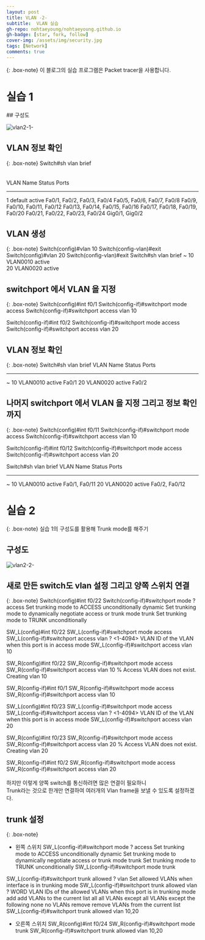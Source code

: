 ```yaml
---
layout: post
title: VLAN -2-
subtitle:  VLAN 실습
gh-repo: nohtaeyoung/nohtaeyoung.github.io
gh-badge: [star, fork, follow]
cover-img: /assets/img/security.jpg
tags: [Network]
comments: true
---
```


{: .box-note} 
이 블로그의 실습 프로그램은 Packet tracer을 사용합니다.

<h1>실습 1</h1>
## 구성도

![vlan2-1-](../assets/img/vlan2-1-.png)

## VLAN 정보 확인

{: .box-note} 
Switch#sh vlan brief <br>
<br>
<br>
VLAN Name                             Status    Ports
---- -------------------------------- --------- -------------------------------
1    default                          active    Fa0/1, Fa0/2, Fa0/3, Fa0/4
                                                Fa0/5, Fa0/6, Fa0/7, Fa0/8
                                                Fa0/9, Fa0/10, Fa0/11, Fa0/12
                                                Fa0/13, Fa0/14, Fa0/15, Fa0/16
                                                Fa0/17, Fa0/18, Fa0/19, Fa0/20
                                                Fa0/21, Fa0/22, Fa0/23, Fa0/24
                                                Gig0/1, Gig0/2
                                                

## VLAN 생성 

{: .box-note} 
Switch(config)#vlan 10
Switch(config-vlan)#exit
Switch(config)#vlan 20
Switch(config-vlan)#exit
Switch#sh vlan brief 
~
10   VLAN0010                         active    
20   VLAN0020                         active

## switchport 에서 VLAN 을 지정 

{: .box-note} 
Switch(config)#int f0/1
Switch(config-if)#switchport mode access 
Switch(config-if)#switchport access vlan 10

Switch(config-if)#int f0/2
Switch(config-if)#switchport mode access 
Switch(config-if)#switchport access vlan 20

## VLAN 정보 확인

{: .box-note} 
Switch#sh vlan brief 
VLAN Name                             Status    Ports
---- -------------------------------- --------- -------------------------------
~
10   VLAN0010                         active    Fa0/1
20   VLAN0020                         active    Fa0/2

## 나머지 switchport 에서 VLAN 을 지정 그리고 정보 확인까지

{: .box-note} 
Switch(config)#int f0/11
Switch(config-if)#switchport mode access 
Switch(config-if)#switchport access vlan 10

Switch(config-if)#int f0/12
Switch(config-if)#switchport mode access 
Switch(config-if)#switchport access vlan 20

Switch#sh vlan brief 
VLAN Name                             Status    Ports
---- -------------------------------- --------- -------------------------------
~
10   VLAN0010                         active    Fa0/1, Fa0/11
20   VLAN0020                         active    Fa0/2, Fa0/12

<h1>실습 2</h1>

{: .box-note} 
실습 1의 구성도를 활용해 Trunk mode를 해주기
  
## 구성도
  
![vlan2-2-](../assets/img/vlan2-2-.png)

## 새로 만든 switch도 vlan 설정 그리고 양쪽 스위치 연결
  
{: .box-note} 
Switch(config)#int f0/22
Switch(config-if)#switchport mode ?
  access   Set trunking mode to ACCESS unconditionally
  dynamic  Set trunking mode to dynamically negotiate access or trunk mode
  trunk    Set trunking mode to TRUNK unconditionally

SW_L(config)#int f0/22
SW_L(config-if)#switchport mode access 
SW_L(config-if)#switchport access vlan ?
  <1-4094>  VLAN ID of the VLAN when this port is in access mode
SW_L(config-if)#switchport access vlan 10

SW_R(config)#int f0/22
SW_R(config-if)#switchport mode access 
SW_R(config-if)#switchport access vlan 10
% Access VLAN does not exist. Creating vlan 10

SW_R(config-if)#int f0/1
SW_R(config-if)#switchport mode access 
SW_R(config-if)#switchport access vlan 10

SW_L(config)#int f0/23
SW_L(config-if)#switchport mode access 
SW_L(config-if)#switchport access vlan ?
  <1-4094>  VLAN ID of the VLAN when this port is in access mode
SW_L(config-if)#switchport access vlan 20

SW_R(config)#int f0/23
SW_R(config-if)#switchport mode access 
SW_R(config-if)#switchport access vlan 20
% Access VLAN does not exist. Creating vlan 20

SW_R(config-if)#int f0/2
SW_R(config-if)#switchport mode access 
SW_R(config-if)#switchport access vlan 20<br>
<br>
하지만 이렇게 양쪽 switch를 통신하려면 많은 연결이 필요하니<br>
Trunk라는 것으로 한개만 연결하여 여러개의 Vlan frame을 보낼 수 있도록 설정하겠다.
    
## trunk 설정
   
{: .box-note} 
- 왼쪽 스위치 
SW_L(config-if)#switchport mode ?
  access   Set trunking mode to ACCESS unconditionally
  dynamic  Set trunking mode to dynamically negotiate access or trunk mode
  trunk    Set trunking mode to TRUNK unconditionally
SW_L(config-if)#switchport mode trunk 

SW_L(config-if)#switchport trunk allowed ?
  vlan  Set allowed VLANs when interface is in trunking mode
SW_L(config-if)#switchport trunk allowed vlan ?
  WORD    VLAN IDs of the allowed VLANs when this port is in trunking mode
  add     add VLANs to the current list
  all     all VLANs
  except  all VLANs except the following
  none    no VLANs
  remove  remove VLANs from the current list
SW_L(config-if)#switchport trunk allowed vlan 10,20

- 오른쪽 스위치
SW_R(config)#int f0/24
SW_R(config-if)#switchport mode trunk
SW_R(config-if)#switchport trunk allowed vlan 10,20
